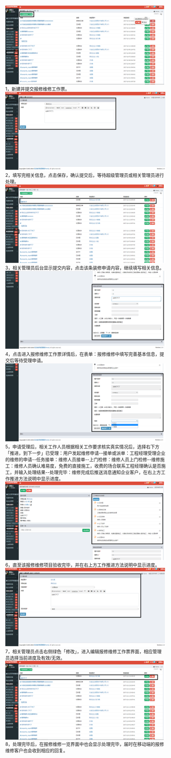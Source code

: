 ![](/assets/保修维修流程.png)1，新建并提交报修维修工作票。![](/assets/保修维修流程1.png)2，填写完相关信息，点击保存，确认提交后，等待超级管理员或相关管理员进行处理。![](/assets/保修维修流程2.png)3，相关管理员后台显示提交内容，点击该条装修申请内容，继续填写相关信息。![](/assets/保修维修流程3.png)4，点击进入报修维修工作票详情后，在表单：报修维修中填写完善基本信息，提交后等待受理申请。![](/assets/保修维修流程4.png)5，申请受理后，相关工作人员根据相关工作要求核实真实情况后，选择右下方「推进，到下一步」已受理：用户发起维修申请--接单或派单：工程经理受理企业的维修的申请--任务接单：维修人员接单--上门检修：维修人员上门检修--维修施工：维修人员确认难易度，免费的直接施工，收费的场合联系工程经理确认是否施工，并输入处理结果--处理完毕：维修完成后推送消息通知企业客户，在右上方工作推进方法说明中显示进度。![](/assets/保修维修流程5.png)6，直至该报修维修项目验收完毕，并在右上方工作推进方法说明中显示进度。![](/assets/保修维修流程6.png)7，相关管理员点击右侧绿色「修改」，进入编辑报修维修工作票界面，相应管理员选择当前进度及有效/无效。![](/assets/保修维修流程7.png)8，处理完毕后，在报修维修一览界面中也会显示处理完毕，届时在移动端的报修维修客户也会收到相应的回复。

